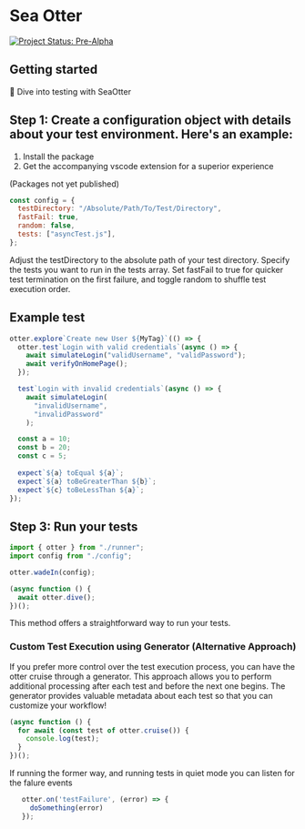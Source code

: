 <h1>Sea Otter</h1>

[![Project Status: Pre-Alpha](https://img.shields.io/badge/Project%20Status-Pre--Alpha-red.svg)](https://shields.io/#your-badge)


<h2> Getting started</h2>
🌊 Dive into testing with SeaOtter
<p>

<h2>Step 1: Create a configuration object with details about your test environment. Here's an example:
</h2>

1) Install the package
2) Get the accompanying vscode extension for a superior experience

  (Packages not yet published)
```javascript
const config = {
  testDirectory: "/Absolute/Path/To/Test/Directory",
  fastFail: true,
  random: false,
  tests: ["asyncTest.js"],
};
```

Adjust the testDirectory to the absolute path of your test directory. Specify the tests you want to run in the tests array. Set fastFail to true for quicker test termination on the first failure, and toggle random to shuffle test execution order.

<h2>Example test</h2>

```javascript
otter.explore`Create new User ${MyTag}`(() => {
  otter.test`Login with valid credentials`(async () => {
    await simulateLogin("validUsername", "validPassword");
    await verifyOnHomePage();
  });

  test`Login with invalid credentials`(async () => {
    await simulateLogin(
      "invalidUsername",
      "invalidPassword"
    );

  const a = 10;
  const b = 20;
  const c = 5;
  
  expect`${a} toEqual ${a}`;
  expect`${a} toBeGreaterThan ${b}`;
  expect`${c} toBeLessThan ${a}`;
});
```

<h2>Step 3: Run your tests </h1>

```javascript
import { otter } from "./runner";
import config from "./config";

otter.wadeIn(config);

(async function () {
  await otter.dive();
})();
```

This method offers a straightforward way to run your tests.

<h3>Custom Test Execution using Generator (Alternative Approach)</h3>

If you prefer more control over the test execution process, you can have the otter cruise through a generator.
This approach allows you to perform additional processing after each test and before the next one begins.
The generator provides valuable metadata about each test so that you can customize your workflow!

```javascript
(async function () {
  for await (const test of otter.cruise()) {
    console.log(test);
  }
})();

```
If running the former way, and running tests in quiet mode you can listen for the falure events

```javascript
   otter.on('testFailure', (error) => {
     doSomething(error)
   });
```
